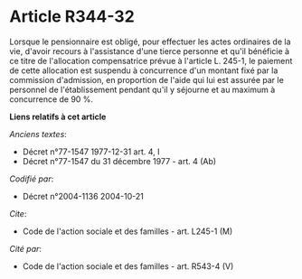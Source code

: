 # Article R344-32

Lorsque le pensionnaire est obligé, pour effectuer les actes ordinaires de la vie, d'avoir recours à l'assistance d'une
tierce personne et qu'il bénéficie à ce titre de l'allocation compensatrice prévue à l'article L. 245-1, le paiement de cette
allocation est suspendu à concurrence d'un montant fixé par la commission d'admission, en proportion de l'aide qui lui est
assurée par le personnel de l'établissement pendant qu'il y séjourne et au maximum à concurrence de 90 %.

**Liens relatifs à cet article**

_Anciens textes_:

  - Décret n°77-1547 1977-12-31 art. 4, I
  - Décret n°77-1547 du 31 décembre 1977 - art. 4 (Ab)

_Codifié par_:

  - Décret n°2004-1136 2004-10-21

_Cite_:

  - Code de l'action sociale et des familles - art. L245-1 (M)

_Cité par_:

  - Code de l'action sociale et des familles - art. R543-4 (V)
